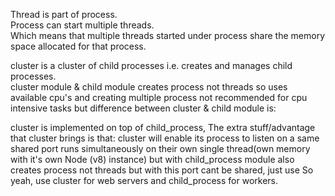  Thread is part of process.</br>
 Process can start multiple threads.</br>
 Which means that multiple threads started under process share the memory space allocated for that process.</br>

cluster is a cluster of child processes i.e. creates and manages child processes. </br> 
cluster module & child module creates process not threads so uses available cpu's and creating multiple process not recommended for cpu intensive tasks but difference between cluster & child module is: </br>

cluster is implemented on top of child_process, The extra stuff/advantage that cluster brings is that: cluster will enable its process to listen on a same shared port runs simultaneously on their own single thread(own memory with it's own Node (v8) instance) but with child_process module also creates process not threads but with this port cant be shared, just use  So yeah, use cluster for web servers and child_process for workers. </br>